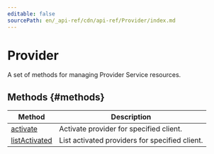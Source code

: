 ```yaml
---
editable: false
sourcePath: en/_api-ref/cdn/api-ref/Provider/index.md
---
```



# Provider
A set of methods for managing Provider Service resources.

## Methods {#methods}
Method | Description
--- | ---
[activate](activate.md) | Activate provider for specified client.
[listActivated](listActivated.md) | List activated providers for specified client.